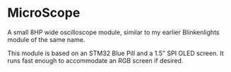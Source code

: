 # MicroScope

A small 8HP wide oscilloscope module, similar to my earlier Blinkenlights module of the same name.

This module is based on an STM32 Blue Pill and a 1.5" SPI OLED screen. It runs fast enough to accommodate an RGB screen if desired.

